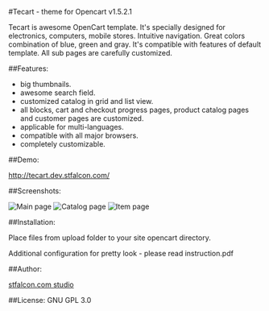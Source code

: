 #Tecart - theme for Opencart v1.5.2.1

Tecart is awesome OpenCart template. It's specially designed for electronics, computers, mobile stores. Intuitive navigation. Great colors combination of blue, green and gray. It's compatible with features of default template. All sub pages are carefully customized.

##Features:
- big thumbnails.
- awesome search field.
- customized catalog in grid and list view.
- all blocks, cart and checkout progress pages, product catalog pages and customer pages are customized.
- applicable for multi-languages.
- compatible with all major browsers.
- completely customizable.


##Demo:

http://tecart.dev.stfalcon.com/

##Screenshots:

![Main page](https://github.com/stfalcon-studio/opencart-theme_tecart/raw/master/images/main.png "Main page")
![Catalog page](https://github.com/stfalcon-studio/opencart-theme_tecart/raw/master/images/catalog.png "Catalog page")
![Item page](https://github.com/stfalcon-studio/opencart-theme_tecart/raw/master/images/item.png "Item page")

##Installation:

Place files from upload folder to your site opencart directory.

Additional configuration for pretty look - please read instruction.pdf


##Author: 

<a href="http://stfalcon.com/">stfalcon.com studio</a>

##License: 
GNU GPL 3.0
